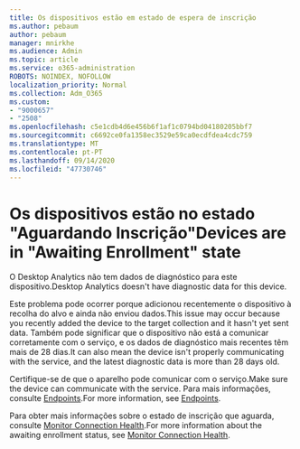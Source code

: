 ```yaml
---
title: Os dispositivos estão em estado de espera de inscrição
ms.author: pebaum
author: pebaum
manager: mnirkhe
ms.audience: Admin
ms.topic: article
ms.service: o365-administration
ROBOTS: NOINDEX, NOFOLLOW
localization_priority: Normal
ms.collection: Adm_O365
ms.custom:
- "9000657"
- "2508"
ms.openlocfilehash: c5e1cdb4d6e456b6f1af1c0794bd04180205bbf7
ms.sourcegitcommit: c6692ce0fa1358ec3529e59ca0ecdfdea4cdc759
ms.translationtype: MT
ms.contentlocale: pt-PT
ms.lasthandoff: 09/14/2020
ms.locfileid: "47730746"
---
```

# <a name="devices-are-in-awaiting-enrollment-state"></a><span data-ttu-id="f8b6a-102">Os dispositivos estão no estado "Aguardando Inscrição"</span><span class="sxs-lookup"><span data-stu-id="f8b6a-102">Devices are in "Awaiting Enrollment" state</span></span>

<span data-ttu-id="f8b6a-103">O Desktop Analytics não tem dados de diagnóstico para este dispositivo.</span><span class="sxs-lookup"><span data-stu-id="f8b6a-103">Desktop Analytics doesn't have diagnostic data for this device.</span></span> 

<span data-ttu-id="f8b6a-104">Este problema pode ocorrer porque adicionou recentemente o dispositivo à recolha do alvo e ainda não enviou dados.</span><span class="sxs-lookup"><span data-stu-id="f8b6a-104">This issue may occur because you recently added the device to the target collection and it hasn't yet sent data.</span></span> <span data-ttu-id="f8b6a-105">Também pode significar que o dispositivo não está a comunicar corretamente com o serviço, e os dados de diagnóstico mais recentes têm mais de 28 dias.</span><span class="sxs-lookup"><span data-stu-id="f8b6a-105">It can also mean the device isn't properly communicating with the service, and the latest diagnostic data is more than 28 days old.</span></span>

<span data-ttu-id="f8b6a-106">Certifique-se de que o aparelho pode comunicar com o serviço.</span><span class="sxs-lookup"><span data-stu-id="f8b6a-106">Make sure the device can communicate with the service.</span></span> <span data-ttu-id="f8b6a-107">Para mais informações, consulte [Endpoints](https://docs.microsoft.com/configmgr/desktop-analytics/enable-data-sharing#endpoints).</span><span class="sxs-lookup"><span data-stu-id="f8b6a-107">For more information, see [Endpoints](https://docs.microsoft.com/configmgr/desktop-analytics/enable-data-sharing#endpoints).</span></span>

<span data-ttu-id="f8b6a-108">Para obter mais informações sobre o estado de inscrição que aguarda, consulte [Monitor Connection Health](https://docs.microsoft.com/configmgr/desktop-analytics/monitor-connection-health#awaiting-enrollment).</span><span class="sxs-lookup"><span data-stu-id="f8b6a-108">For more information about the awaiting enrollment status, see [Monitor Connection Health](https://docs.microsoft.com/configmgr/desktop-analytics/monitor-connection-health#awaiting-enrollment).</span></span>